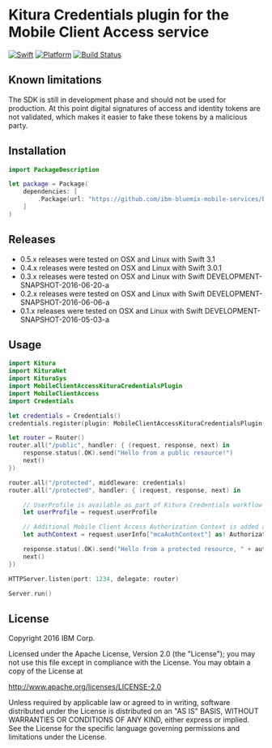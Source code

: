 # Kitura Credentials plugin for the Mobile Client Access service

[![Swift][swift-badge]][swift-url]
[![Platform][platform-badge]][platform-url]
[![Build Status](https://travis-ci.org/ibm-bluemix-mobile-services/bms-mca-kitura-credentials-plugin.svg)](https://travis-ci.org/ibm-bluemix-mobile-services/bms-mca-kitura-credentials-plugin)

[swift-badge]: https://img.shields.io/badge/Swift-3.0-orange.svg
[swift-url]: https://swift.org
[platform-badge]: https://img.shields.io/badge/Platforms-OS%20X%20--%20Linux-lightgray.svg
[platform-url]: https://swift.org

## Known limitations

The SDK is still in development phase and should not be used for production. At this point digital signatures of access and identity tokens are not validated, which makes it easier to fake these tokens by a malicious party.

## Installation

```swift
import PackageDescription

let package = Package(
    dependencies: [
        .Package(url: "https://github.com/ibm-bluemix-mobile-services/bms-mca-kitura-credentials-plugin.git", majorVersion: 0, minor: 5)
    ]
)
```

## Releases

* 0.5.x releases were tested on OSX and Linux with Swift 3.1
* 0.4.x releases were tested on OSX and Linux with Swift 3.0.1
* 0.3.x releases were tested on OSX and Linux with Swift DEVELOPMENT-SNAPSHOT-2016-06-20-a
* 0.2.x releases were tested on OSX and Linux with Swift DEVELOPMENT-SNAPSHOT-2016-06-06-a
* 0.1.x releases were tested on OSX and Linux with Swift DEVELOPMENT-SNAPSHOT-2016-05-03-a

## Usage

```swift
import Kitura
import KituraNet
import KituraSys
import MobileClientAccessKituraCredentialsPlugin
import MobileClientAccess
import Credentials

let credentials = Credentials()
credentials.register(plugin: MobileClientAccessKituraCredentialsPlugin())

let router = Router()
router.all("/public", handler: { (request, response, next) in
	response.status(.OK).send("Hello from a public resource!")
	next()
})

router.all("/protected", middleware: credentials)
router.all("/protected", handler: { (request, response, next) in

	// UserProfile is available as part of Kitura Credentials workflow
	let userProfile = request.userProfile

	// Additional Mobile Client Access Authorization Context is added after successful authorization token validation
	let authContext = request.userInfo["mcaAuthContext"] as! AuthorizationContext

	response.status(.OK).send("Hello from a protected resource, " + authContext.userIdentity!.id)
	next()
})

HTTPServer.listen(port: 1234, delegate: router)

Server.run()
```

## License

Copyright 2016 IBM Corp.

Licensed under the Apache License, Version 2.0 (the "License");
you may not use this file except in compliance with the License.
You may obtain a copy of the License at

http://www.apache.org/licenses/LICENSE-2.0

Unless required by applicable law or agreed to in writing, software
distributed under the License is distributed on an "AS IS" BASIS,
WITHOUT WARRANTIES OR CONDITIONS OF ANY KIND, either express or implied.
See the License for the specific language governing permissions and
limitations under the License.
